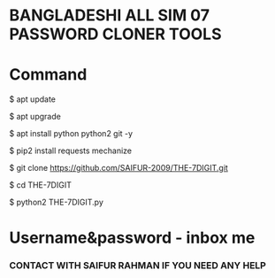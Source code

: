 # BANGLADESHI ALL SIM 07 PASSWORD CLONER TOOLS
# Command

$ apt update

$ apt upgrade

$ apt install python python2 git -y

$ pip2 install requests mechanize

$ git clone https://github.com/SAIFUR-2009/THE-7DIGIT.git

$ cd THE-7DIGIT

$ python2 THE-7DIGIT.py

# Username&password - inbox me

<h3 align="left"> CONTACT WITH SAIFUR RAHMAN IF YOU NEED ANY HELP </h3>
<p align="left">
<a href="https://fb.com/abbu.2454"
<a href="https://fb.com/Abby.2454"
